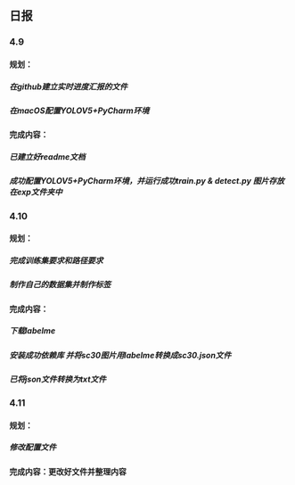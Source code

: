 ## 日报

### 4.9
#### 规划：
##### 在github建立实时进度汇报的文件
##### 在macOS配置YOLOV5+PyCharm环境
#### 完成内容：
##### 已建立好readme文档
##### 成功配置YOLOV5+PyCharm环境，并运行成功train.py & detect.py 图片存放在exp文件夹中
### 4.10
#### 规划：
##### 完成训练集要求和路径要求
##### 制作自己的数据集并制作标签
#### 完成内容：
##### 下载labelme
##### 安装成功依赖库 并将sc30图片用labelme转换成sc30.json文件
##### 已将json文件转换为txt文件
### 4.11
#### 规划：
##### 修改配置文件
#### 完成内容：更改好文件并整理内容
